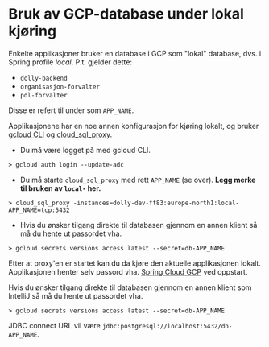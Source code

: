 # Bruk av GCP-database under lokal kjøring

Enkelte applikasjoner bruker en database i GCP som "lokal" database, dvs. i Spring profile _local_. P.t. gjelder dette:
* `dolly-backend`
* `organisasjon-forvalter`
* `pdl-forvalter`

Disse er refert til under som `APP_NAME`.

Applikasjonene har en noe annen konfigurasjon for kjøring lokalt, og bruker [gcloud CLI](https://doc.nais.io/operate/cli/reference/postgres/) og [cloud_sql_proxy](https://cloud.google.com/sql/docs/mysql/sql-proxy).

* Du må være logget på med gcloud CLI.
```
> gcloud auth login --update-adc
```
* Du må starte `cloud_sql_proxy` med rett `APP_NAME` (se over). **Legg merke til bruken av `local-` her.**
```
> cloud_sql_proxy -instances=dolly-dev-ff83:europe-north1:local-APP_NAME=tcp:5432
```
* Hvis du ønsker tilgang direkte til databasen gjennom en annen klient så må du hente ut passordet vha.
```
> gcloud secrets versions access latest --secret=db-APP_NAME
```

Etter at proxy'en er startet kan du da kjøre den aktuelle applikasjonen lokalt. Applikasjonen henter selv passord vha. [Spring Cloud GCP](https://spring.io/projects/spring-cloud-gcp) ved oppstart.

Hvis du ønsker tilgang direkte til databasen gjennom en annen klient som IntelliJ så må du hente ut passordet vha.
```
> gcloud secrets versions access latest --secret=db-APP_NAME
```
JDBC connect URL vil være `jdbc:postgresql://localhost:5432/db-APP_NAME`.